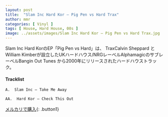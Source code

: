 ```yaml
---
layout: post
title:  "Slam Inc Hard Kor – Pig Pen vs Hard Trax"
author: mmr
categories: [ Vinyl ]
tags: [ House, Hard House, 00s ]
image: ../assets/images/Slam Inc Hard Kor – Pig Pen vs Hard Trax.jpg
---
```


Slam Inc Hard KorのEP「Pig Pen vs Hard」は、 TraxCalvin Sheppard と William Kimberが設立したUKハードハウス/NRGレーベルAlphamagicのサブレーベルBangin Out Tunes から2000年にリリースされたハードハウストラック。

#### Tracklist
```md
A.  Slam Inc – Take Me Away

AA.  Hard Kor – Check This Out
```

[メルカリで購入](https://jp.mercari.com/item/m12107636590?afid=6142608987){: .button1}

